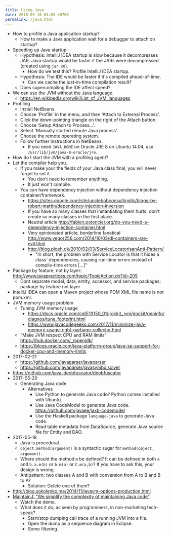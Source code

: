 ```yaml
---
title: Using Java
date: 2018-05-16 03:03 +0700
permalink: /java.html
---
```


- How to profile a Java application startup?
    - How to make a Java application wait for a debugger to attach on startup?
- Speeding up Java startup
    - Hypothesis: IntelliJ IDEA startup is slow because it decompresses JAR.
    Java startup would be faster if the JARs were decompressed (created using `jar c0`).
        - How do we test this?
        Profile IntelliJ IDEA startup.
    - Hypothesis: The IDE would be faster if it's compiled ahead-of-time.
        - Can we cache the just-in-time compilation result?
    - Does supercompiling the IDE affect speed?
- We can use the JVM without the Java language.
    - https://en.wikipedia.org/wiki/List_of_JVM_languages
- Profiling
    - Install NetBeans.
    - Choose 'Profile' in the menu, and then 'Attach to External Process'.
    - Click the down-pointing triangle on the right of the Attach button.
    - Choose 'Setup Attach to Process...'.
    - Select 'Manually started remote Java process'.
    - Choose the remote operating system.
    - Follow further instructions in NetBeans.
        - If you need `JAVA_HOME` on Oracle JRE 8 on Ubuntu 14.04, use `/usr/lib/jvm/java-8-oracle/jre`.
- How do I start the JVM with a profiling agent?
- Let the compiler help you.
    - If you make your the fields of your Java class final, you will never forget to set it.
        - You don't need to remember anything.
        - It just won't compile.
    - You can have dependency injection without dependency injection container/framework.
        - https://sites.google.com/site/unclebobconsultingllc/blogs-by-robert-martin/dependency-injection-inversion
        - If you have so many classes that instantiating them hurts, don't create so many classes in the first place.
        - Neutral article http://fabien.potencier.org/do-you-need-a-dependency-injection-container.html
        - Very opinionated article, borderline fanatical http://www.yegor256.com/2014/10/03/di-containers-are-evil.html
        - http://blog.ploeh.dk/2010/02/03/ServiceLocatorisanAnti-Pattern/
            - "In short, the problem with Service Locator is that it hides a class' dependencies, causing run-time errors instead of compile-time errors [...]"
- Package by feature, not by layer: http://www.javapractices.com/topic/TopicAction.do?Id=205
    - Dont separate model, data, entity, accessor, and service packages; package by feature not layer
- IntelliJ IDEA can open a Maven project whose POM XML file name is not pom.xml.
- JVM memory usage problem
    - Tuning JVM memory usage
        - https://docs.oracle.com/cd/E13150_01/jrockit_jvm/jrockit/geninfo/diagnos/tune_footprint.html
        - https://www.javacodegeeks.com/2017/11/minimize-java-memory-usage-right-garbage-collector.html
    - "Make JVM respect CPU and RAM limits" https://hub.docker.com/_/openjdk/
    - https://blogs.oracle.com/java-platform-group/java-se-support-for-docker-cpu-and-memory-limits
- 2017-02-21
    - https://github.com/javaparser/javaparser
    - https://github.com/javaparser/javasymbolsolver
- https://github.com/java-deobfuscator/deobfuscator
- 2017-05-20
    - Generating Java code
        - Alternatives
            - Use Python to generate Java code?
            Python comes installed with Ubuntu.
            - Use Java CodeModel to generate Java code.
            https://github.com/javaee/jaxb-codemodel
            - Use the Haskell package `language-java`
            to generate Java code.
            - Read table metadata from DataSource,
            generate Java source file for Entity and DAO.
- 2017-05-18
    - Java is procedural.
    - `object.method(argument)` is a syntactic sugar for `method(object, argument)`.
    - Where should the method `m` be defined?
    It can be defined in both `a` and `b`.
    `a.m(b)` or `b.m(a)` or `C.m(a,b)`?
    If you have to ask this, your design is wrong.
    - Antipattern: two classes A and B with conversion from A to B and B to A?
        - Solution: Delete one of them?
- http://blog.sokolenko.me/2014/11/javavm-options-production.html
- [MaintainJ: "We simplify the complexity of maintaining Java code"](http://maintainj.com/index.html)
    - Watch the demo.
    - What does it do, as seen by programmers, in non-marketing tech-speak?
        - Start/stop dumping call trace of a running JVM into a file.
        - Open the dump as a sequence diagram in Eclipse.
        - Some filtering.
